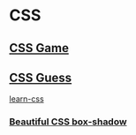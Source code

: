 # CSS

<!--start from chp 15 362 layout -->

## [CSS Game](https://flukeout.github.io/)

## [CSS Guess](https://www.guess-css.app/)

[learn-css](https://www.codecademy.com/learn/learn-css)

### [Beautiful CSS box-shadow](https://getcssscan.com/css-box-shadow-examples)